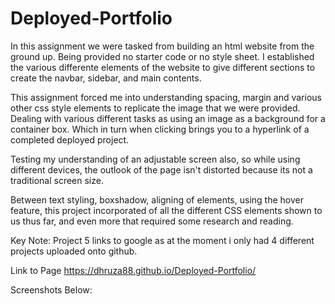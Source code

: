 # Deployed-Portfolio

In this assignment we were tasked from building an html website from the ground up. Being provided no starter code or no style sheet. I established the various differente elements of the website to give different sections to create the navbar, sidebar, and main contents.

This assignment forced me into understanding spacing, margin and various other css style elements to replicate the image that we were provided. Dealing with various different tasks as using an image as a background for a container box. Which in turn when clicking brings you to a hyperlink of a completed deployed project.

Testing my understanding of an adjustable screen also, so while using different devices, the outlook of the page isn't distorted because its not a traditional screen size.

Between text styling, boxshadow, aligning of elements, using the hover feature, this project incorporated of all the different CSS elements shown to us thus far, and even more that required some research and reading.

Key Note: Project 5 links to google as at the moment i only had 4 different projects uploaded onto github.

Link to Page
https://dhruza88.github.io/Deployed-Portfolio/

Screenshots Below:
